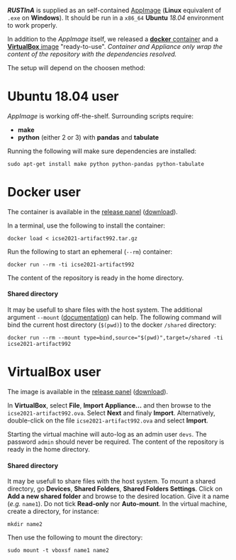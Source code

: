 ***RUSTInA*** is supplied as an self-contained [AppImage](bin/rustina-x86_64.AppImage) (**Linux** equivalent of `.exe` on **Windows**).
It should be run in a `x86_64` **Ubuntu** *18.04* environment to work properly.

In addition to the *AppImage* itself, we released a [**docker** container](https://github.com/recoules/icse2021-artifact992/releases/download/1.0/icse2021-artifact992.tar.gz) and a [**VirtualBox** image](https://github.com/recoules/icse2021-artifact992/releases/download/1.0/icse2021-artifact992.ova) "ready-to-use".
*Container and Appliance only wrap the content of the repository with the dependencies resolved.*

The setup will depend on the choosen method:

# Ubuntu 18.04 user

*AppImage* is working off-the-shelf.
Surrounding scripts require:
- **make**
- **python** (either 2 or 3) with **pandas** and **tabulate**

Running the following will make sure dependencies are installed:
```shell
sudo apt-get install make python python-pandas python-tabulate
```

# Docker user

The container is available in the [release panel](https://github.com/recoules/icse2021-artifact992/releases/tag/1.0) ([download](https://github.com/recoules/icse2021-artifact992/releases/download/1.0/icse2021-artifact992.tar.gz)).

In a terminal, use the following to install the container:
```shell
docker load < icse2021-artifact992.tar.gz
```
Run the following to start an ephemeral (`--rm`) container:
```shell
docker run --rm -ti icse2021-artifact992
```
The content of the repository is ready in the home directory.

#### Shared directory

It may be usefull to share files with the host system.
The additional argument `--mount` ([documentation](https://docs.docker.com/storage/bind-mounts/)) can help.
The following command will bind the current host directory (`$(pwd)`) to the docker `/shared` directory:
```shell
docker run --rm --mount type=bind,source="$(pwd)",target=/shared -ti icse2021-artifact992
```



# VirtualBox user

The image is available in the [release panel](https://github.com/recoules/icse2021-artifact992/releases/tag/1.0) ([download](https://github.com/recoules/icse2021-artifact992/releases/download/1.0/icse2021-artifact992.ova)).

In **VirtualBox**, select **File**, **Import Appliance...** and then browse to the `icse2021-artifact992.ova`. Select **Next** and finaly **Import**.
Alternatively, double-click on the file `icse2021-artifact992.ova` and select **Import**.

Starting the virtual machine will auto-log as an admin user `devs`. The password `admin` should never be required.
The content of the repository is ready in the home directory.

#### Shared directory

It may be usefull to share files with the host system.
To mount a shared directory, go **Devices**, **Shared Folders**, **Shared Folders Settings**. Click on **Add a new shared folder** and browse to the desired location. Give it a name (*e.g.* `name1`). Do not tick **Read-only** nor **Auto-mount**.
In the virtual machine, create a directory, for instance:
```shell
mkdir name2
```
Then use the following to mount the directory:
```shell
sudo mount -t vboxsf name1 name2
```
